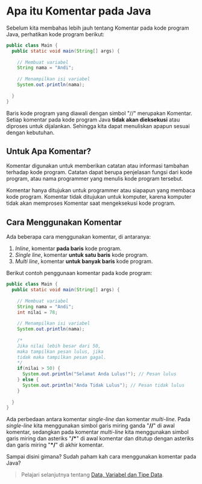 # Apa itu Komentar pada Java

Sebelum kita membahas lebih jauh tentang Komentar pada kode program Java, perhatikan kode program berikut:

```java
public class Main {
  public static void main(String[] args) {
    
    // Membuat variabel
    String nama = "Andi";
    
    // Menampilkan isi variabel
    System.out.println(nama);
    
  }
}
```

Baris kode program yang diawali dengan simbol "//" merupakan Komentar. Setiap komentar pada kode program Java **tidak akan dieksekusi** atau diproses untuk dijalankan. Sehingga kita dapat menuliskan apapun sesuai dengan kebutuhan.

## Untuk Apa Komentar?

Komentar digunakan untuk memberikan catatan atau informasi tambahan terhadap kode program. Catatan dapat berupa penjelasan fungsi dari kode program, atau nama programmer yang menulis kode program tersebut.

Komentar hanya ditujukan untuk programmer atau siapapun yang membaca kode program. Komentar tidak ditujukan untuk komputer, karena komputer tidak akan memproses Komentar saat mengeksekusi kode program.

## Cara Menggunakan Komentar

Ada beberapa cara menggunakan komentar, di antaranya:
1. *Inline*, komentar **pada baris** kode program.
2. *Single line*, komentar **untuk satu baris** kode program.
3. *Multi line*, komentar **untuk banyak baris** kode program.

Berikut contoh penggunaan komentar pada kode program:

```java
public class Main {
  public static void main(String[] args) {
    
    // Membuat variabel
    String nama = "Andi";
    int nilai = 78;
    
    // Menampilkan isi variabel
    System.out.println(nama);
    
    /*
    Jika nilai lebih besar dari 50,
    maka tampilkan pesan lulus, jika
    tidak maka tampilkan pesan gagal.
    */
    if(nilai > 50) {
      System.out.println("Selamat Anda Lulus!"); // Pesan lulus
    } else {
      System.out.println("Anda Tidak Lulus"); // Pesan tidak lulus
    }
    
  }
}
```

Ada perbedaan antara komentar *single-line* dan komentar *multi-line*. Pada *single-line* kita menggunakan simbol garis miring ganda "**//**" di awal komentar, sedangkan pada komentar *multi-line* kita menggunakan simbol garis miring dan asteriks "**/\***" di awal komentar dan ditutup dengan asteriks dan garis miring "**\*/**" di akhir komentar.

Sampai disini gimana? Sudah paham kah cara menggunakan komentar pada Java?

> Pelajari selanjutnya tentang [Data, Variabel dan Tipe Data](../bab02-data-variabel-dan-tipe-data/01-kenalan-dengan-variabel-dan-tipe-data-pada-java.md).